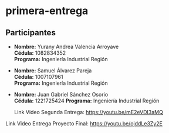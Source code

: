 # primera-entrega
## Participantes

- **Nombre:** Yurany Andrea Valencia Arroyave  
  **Cédula:** 1082834352  
  **Programa:** Ingeniería Industrial Región
  
- **Nombre:** Samuel Álvarez Pareja  
  **Cédula:** 1007107961  
  **Programa:** Ingeniería Industrial Región

- **Nombre:** Juan Gabriel Sánchez Osorio  
  **Cédula:** 1221725424
  **Programa:** Ingeniería Industrial Región

  Link Video Segunda Entrega:
https://youtu.be/mE2eVDI3aMQ

Link Video Entrega Proyecto Final:
https://youtu.be/ojddLe3Zy2E
